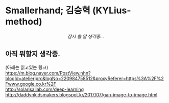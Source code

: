﻿# Smallerhand; 김승혁 (KYLius-method)
<p align="center"><i>잠시 쓸 말 생각중...</i></p>

## 아직 뭐할지 생각중.
(아래는 읽고있는 링크)
<br>
https://m.blog.naver.com/PostView.nhn?blogId=atelierjpro&logNo=220984758512&proxyReferer=https%3A%2F%2Fwww.google.co.kr%2F
<br>
http://solarisailab.com/deep-learning
<br>
http://daddynkidsmakers.blogspot.kr/2017/07/gan-image-to-image.html
